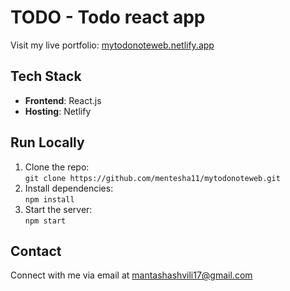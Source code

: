 # TODO - Todo react app

Visit my live portfolio: [mytodonoteweb.netlify.app](https://mytodonoteweb.netlify.app)

## Tech Stack

- **Frontend**: React.js  
- **Hosting**: Netlify  

## Run Locally

1. Clone the repo:  
   `git clone https://github.com/mentesha11/mytodonoteweb.git`
2. Install dependencies:  
   `npm install`
3. Start the server:  
   `npm start`
## Contact

Connect with me via email at [mantashashvili17@gmail.com](mantashashvili17@gmail.com)